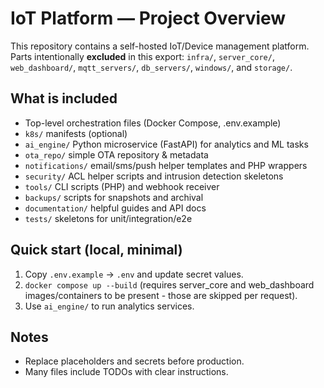 # IoT Platform — Project Overview

This repository contains a self-hosted IoT/Device management platform.  
Parts intentionally **excluded** in this export: `infra/`, `server_core/`, `web_dashboard/`, `mqtt_servers/`, `db_servers/`, `windows/`, and `storage/`.

## What is included
- Top-level orchestration files (Docker Compose, .env.example)
- `k8s/` manifests (optional)
- `ai_engine/` Python microservice (FastAPI) for analytics and ML tasks
- `ota_repo/` simple OTA repository & metadata
- `notifications/` email/sms/push helper templates and PHP wrappers
- `security/` ACL helper scripts and intrusion detection skeletons
- `tools/` CLI scripts (PHP) and webhook receiver
- `backups/` scripts for snapshots and archival
- `documentation/` helpful guides and API docs
- `tests/` skeletons for unit/integration/e2e

## Quick start (local, minimal)
1. Copy `.env.example` → `.env` and update secret values.
2. `docker compose up --build` (requires server_core and web_dashboard images/containers to be present - those are skipped per request).
3. Use `ai_engine/` to run analytics services.

## Notes
- Replace placeholders and secrets before production.
- Many files include TODOs with clear instructions.
